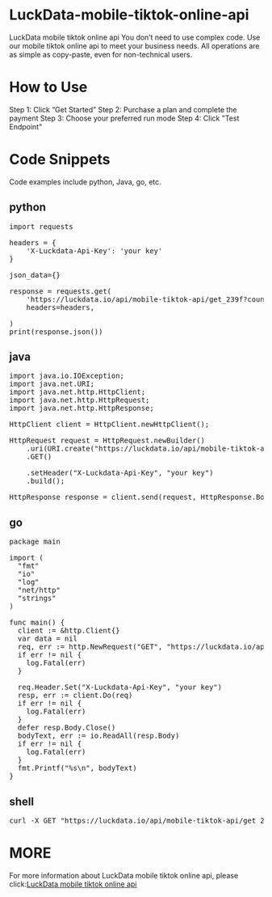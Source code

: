 # LuckData-mobile-tiktok-online-api
LuckData mobile tiktok online api You don’t need to use complex code. Use our mobile tiktok online api to meet your business needs. All operations are as simple as copy-paste, even for non-technical users.

# How to Use
Step 1: Click “Get Started”
Step 2: Purchase a plan and complete the payment
Step 3: Choose your preferred run mode
Step 4: Click "Test Endpoint"

# Code Snippets

Code examples include python, Java, go, etc.

## python

<pre>import requests

headers = {
    'X-Luckdata-Api-Key': 'your key'
}

json_data={}

response = requests.get(
    'https://luckdata.io/api/mobile-tiktok-api/get_239f?count=10&offset=0&keyword=nike',
    headers=headers,
    
)
print(response.json())</pre>

## java

<pre>import java.io.IOException;
import java.net.URI;
import java.net.http.HttpClient;
import java.net.http.HttpRequest;
import java.net.http.HttpResponse;

HttpClient client = HttpClient.newHttpClient();

HttpRequest request = HttpRequest.newBuilder()
    .uri(URI.create("https://luckdata.io/api/mobile-tiktok-api/get_239f?count=10&offset=0&keyword=nike"))
    .GET()
    
    .setHeader("X-Luckdata-Api-Key", "your key")
    .build();

HttpResponse<String> response = client.send(request, HttpResponse.BodyHandlers.ofString());</pre>

## go

<pre>package main

import (
  "fmt"
  "io"
  "log"
  "net/http"
  "strings"
)

func main() {
  client := &http.Client{}
  var data = nil
  req, err := http.NewRequest("GET", "https://luckdata.io/api/mobile-tiktok-api/get_239f?count=10&offset=0&keyword=nike", data)
  if err != nil {
    log.Fatal(err)
  }
  
  req.Header.Set("X-Luckdata-Api-Key", "your key")
  resp, err := client.Do(req)
  if err != nil {
    log.Fatal(err)
  }
  defer resp.Body.Close()
  bodyText, err := io.ReadAll(resp.Body)
  if err != nil {
    log.Fatal(err)
  }
  fmt.Printf("%s\n", bodyText)
}</pre>

## shell

<pre>curl -X GET "https://luckdata.io/api/mobile-tiktok-api/get_239f?count=10&offset=0&keyword=nike"  -H "X-Luckdata-Api-Key":"your key" </pre>

# MORE

For more information about LuckData mobile tiktok online api, please click:<a href="https://luckdata.io/marketplace/detail/mobile-tiktok-api">LuckData mobile tiktok online api</a>
